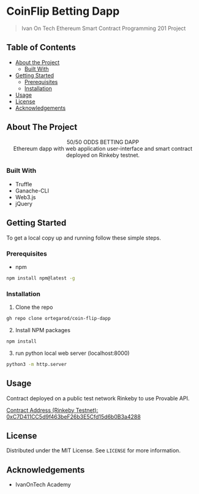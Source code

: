 # CoinFlip Betting Dapp
> Ivan On Tech Ethereum Smart Contract Programming 201 Project

<!-- TABLE OF CONTENTS -->
## Table of Contents

* [About the Project](#about-the-project)
  * [Built With](#built-with)
* [Getting Started](#getting-started)
  * [Prerequisites](#prerequisites)
  * [Installation](#installation)
* [Usage](#usage)
* [License](#license)
* [Acknowledgements](#acknowledgements)

<!-- ABOUT THE PROJECT -->
## About The Project

  <p align="center">
    50/50 ODDS BETTING DAPP
    <br />
 Ethereum dapp with web application user-interface and smart contract deployed on Rinkeby testnet.

### Built With

* Truffle
* Ganache-CLI
* Web3.js
* jQuery


<!-- GETTING STARTED -->
## Getting Started

To get a local copy up and running follow these simple steps.

### Prerequisites

* npm
```sh
npm install npm@latest -g
```

### Installation

1. Clone the repo
```sh
gh repo clone ortegarod/coin-flip-dapp
```
2. Install NPM packages
```sh
npm install
```
3. run python local web server (localhost:8000)
```sh
python3 -m http.server
```

<!-- USAGE EXAMPLES -->
## Usage

Contract deployed on a public test network Rinkeby to use Provable API. 

<a href="https://rinkeby.etherscan.io/address/0xC7D411CC5d9f463beF26b3E5Cfd15d6b0B3a4288">Contract Address (Rinkeby Testnet): 0xC7D411CC5d9f463beF26b3E5Cfd15d6b0B3a4288
</a> 

<!-- LICENSE -->
## License

Distributed under the MIT License. See `LICENSE` for more information.

<!-- ACKNOWLEDGEMENTS -->
## Acknowledgements

* IvanOnTech Academy


